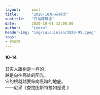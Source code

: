 ```yaml
---
layout:     post 
title:      "2020-10月-碎碎念"
subtitle:   "日常碎碎念"
date:       2020-10-01 12:00:00
author:     "Leezw"
header-img: "img/suisuinian/2020-95.jpeg"
tags:
- 碎碎念
---
```



#### 10-14
其实人跟树是一样的，    
越是向往高处的阳光，    
它的根就越要伸向黑暗的地底。     
——尼采《查拉图斯特拉如是说 》










